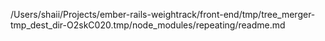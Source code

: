 /Users/shaii/Projects/ember-rails-weightrack/front-end/tmp/tree_merger-tmp_dest_dir-O2skC020.tmp/node_modules/repeating/readme.md